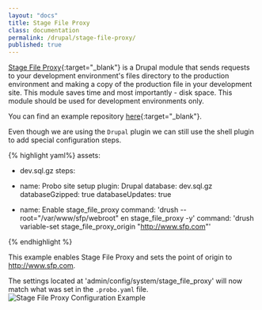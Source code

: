 ```yaml
---
layout: "docs"
title: Stage File Proxy
class: documentation
permalink: /drupal/stage-file-proxy/
published: true
---
```

[Stage File Proxy](https://www.drupal.org/project/stage_file_proxy){:target="_blank"} is a Drupal module that sends requests to your development environment's files directory to the production environment and making a copy of the production file in your development site. This module saves time and most importantly - disk space. This module should be used for development environments only.

You can find an example repository [here](https://github.com/Probo-beta-tester/sfp){:target="_blank"}.

Even though we are using the `Drupal` plugin we can still use the shell plugin to add special configuration steps.


{% highlight yaml%}
assets:
  - dev.sql.gz
steps:
  - name: Probo site setup
    plugin: Drupal
    database: dev.sql.gz
    databaseGzipped: true
    databaseUpdates: true

  - name: Enable stage_file_proxy
    command: 'drush --root="/var/www/sfp/webroot" en stage_file_proxy -y'
    command: 'drush variable-set stage_file_proxy_origin "http://www.sfp.com"'


{% endhighlight %}


This example enables Stage File Proxy and sets the point of origin to http://www.sfp.com.

The settings located at 'admin/config/system/stage_file_proxy' will now match what was set in the `.probo.yaml` file.
<img src='sfp-config-example.jpg' alt='Stage File Proxy Configuration Example' class='docs-gif'>
